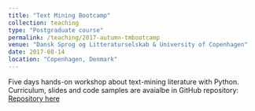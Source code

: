 ```yaml
---
title: "Text Mining Bootcamp"
collection: teaching
type: "Postgraduate course"
permalink: /teaching/2017-autumn-tmbootcamp
venue: "Dansk Sprog og Litteraturselskab & University of Copenhagen"
date: 2017-08-14
location: "Copenhagen, Denmark"
---
```

Five days hands-on workshop about text-mining literature with Python. Curriculum, slides and code samples are avaialbe in GitHub repository: [Repository here](https://github.com/kln-courses/tm_bootcamp)
